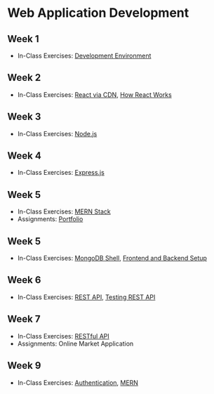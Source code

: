 # Web Application Development

## Week 1

- In-Class Exercises: [Development Environment](development-envrironment)

## Week 2

- In-Class Exercises: [React via CDN](react-via-cdn), [How React Works](how-react-works)

## Week 3

- In-Class Exercises: [Node.js](nodejs)

## Week 4

- In-Class Exercises: [Express.js](expressjs)

## Week 5

- In-Class Exercises: [MERN Stack](mern-stack)
- Assignments: [Portfolio](https://github.com/ttran375/comp229-assignment1)

## Week 5

- In-Class Exercises: [MongoDB Shell](mongodb-shell), [Frontend and Backend Setup](mern_skeleton)

## Week 6

- In-Class Exercises: [REST API](rest-api), [Testing REST API](https://github.com/ttran375/testing-rest-api)

## Week 7

- In-Class Exercises: [RESTful API](https://github.com/ttran375/api)
- Assignments: Online Market Application

## Week 9

- In-Class Exercises: [Authentication](https://github.com/ttran375/authentication), [MERN](https://github.com/ttran375/mern)
